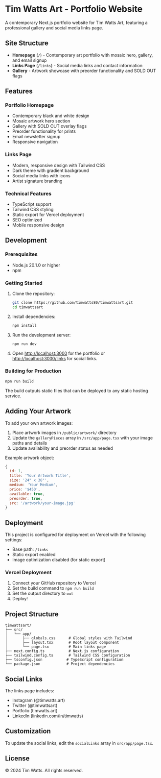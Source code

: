 # Tim Watts Art - Portfolio Website

A contemporary Next.js portfolio website for Tim Watts Art, featuring a professional gallery and social media links page.

## Site Structure

- **Homepage** (`/`) - Contemporary art portfolio with mosaic hero, gallery, and email signup
- **Links Page** (`/links`) - Social media links and contact information
- **Gallery** - Artwork showcase with preorder functionality and SOLD OUT flags

## Features

### Portfolio Homepage
- Contemporary black and white design
- Mosaic artwork hero section
- Gallery with SOLD OUT overlay flags
- Preorder functionality for prints
- Email newsletter signup
- Responsive navigation

### Links Page  
- Modern, responsive design with Tailwind CSS
- Dark theme with gradient background
- Social media links with icons
- Artist signature branding

### Technical Features
- TypeScript support
- Tailwind CSS styling
- Static export for Vercel deployment
- SEO optimized
- Mobile responsive design

## Development

### Prerequisites

- Node.js 20.1.0 or higher
- npm

### Getting Started

1. Clone the repository:
   ```bash
   git clone https://github.com/timwatts80/timwattsart.git
   cd timwattsart
   ```

2. Install dependencies:
   ```bash
   npm install
   ```

3. Run the development server:
   ```bash
   npm run dev
   ```

4. Open [http://localhost:3000](http://localhost:3000) for the portfolio or [http://localhost:3000/links](http://localhost:3000/links) for social links.

### Building for Production

```bash
npm run build
```

The build outputs static files that can be deployed to any static hosting service.

## Adding Your Artwork

To add your own artwork images:

1. Place artwork images in `/public/artwork/` directory
2. Update the `galleryPieces` array in `/src/app/page.tsx` with your image paths and details
3. Update availability and preorder status as needed

Example artwork object:
```javascript
{
  id: 1,
  title: 'Your Artwork Title',
  size: '24" x 36"',
  medium: 'Your Medium',
  price: '$450',
  available: true,
  preorder: true,
  src: '/artwork/your-image.jpg'
}
```

## Deployment

This project is configured for deployment on Vercel with the following settings:

- Base path: `/links`
- Static export enabled
- Image optimization disabled (for static export)

### Vercel Deployment

1. Connect your GitHub repository to Vercel
2. Set the build command to `npm run build`
3. Set the output directory to `out`
4. Deploy!

## Project Structure

```
timwattsart/
├── src/
│   └── app/
│       ├── globals.css      # Global styles with Tailwind
│       ├── layout.tsx       # Root layout component
│       └── page.tsx         # Main links page
├── next.config.ts           # Next.js configuration
├── tailwind.config.ts       # Tailwind CSS configuration
├── tsconfig.json           # TypeScript configuration
└── package.json            # Project dependencies
```

## Social Links

The links page includes:
- Instagram (@timwatts.art)
- Twitter (@timwattsart)
- Portfolio (timwatts.art)
- LinkedIn (linkedin.com/in/timwatts)

## Customization

To update the social links, edit the `socialLinks` array in `src/app/page.tsx`.

## License

© 2024 Tim Watts. All rights reserved.
